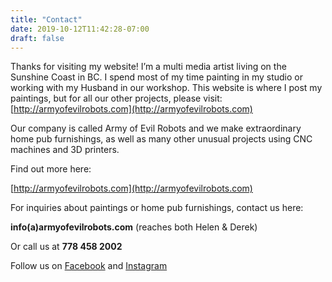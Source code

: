 ```yaml
---
title: "Contact"
date: 2019-10-12T11:42:28-07:00
draft: false
---
```

Thanks for visiting my website! I’m a multi media artist living on the Sunshine Coast in BC. I spend most of my time painting in my studio or working with my Husband in our workshop.
This website is where I post my paintings, but for all our other projects, please visit:
[http://armyofevilrobots.com](http://armyofevilrobots.com)

Our company is called Army of Evil Robots and we make extraordinary home pub furnishings, as well as many other unusual projects using CNC machines and 3D printers.

Find out more here:

[http://armyofevilrobots.com](http://armyofevilrobots.com)

For inquiries about paintings or home pub furnishings, contact us here:

**info(a)armyofevilrobots.com** (reaches both Helen & Derek)

Or call us at **778 458 2002**

Follow us on [Facebook](https://www.facebook.com/armyofevilrobots) and 
[Instagram](https://www.instagram.com/armyofevilrobots) 